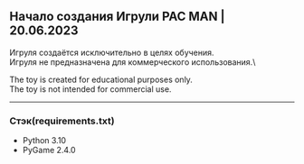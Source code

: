 Начало создания Игрули PAC MAN | 20.06.2023
---
Игруля создаётся исключительно в целях обучения.  
Игруля не предназначена для коммерческого использования.\

The toy is created for educational purposes only.\
The toy is not intended for commercial use.

---
### Стэк(requirements.txt)
+ Python 3.10
+ PyGame 2.4.0